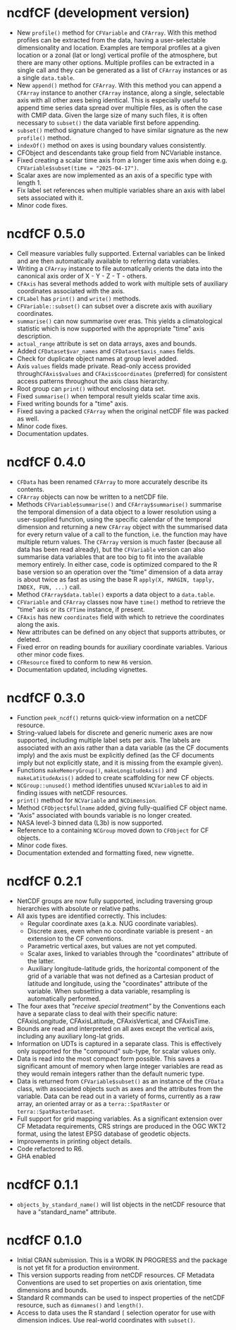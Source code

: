 # ncdfCF (development version)

- New `profile()` method for `CFVariable` and `CFArray`. With this method profiles can be extracted from the data, having a user-selectable dimensionality and location. Examples are temporal profiles at a given location or a zonal (lat or long) vertical profile of the atmosphere, but there are many other options. Multiple profiles can be extracted in a single call and they can be generated as a list of `CFArray` instances or as a single `data.table`.
- New `append()` method for `CFArray`. With this method you can append a `CFArray` instance to another `CFArray` instance, along a single, selectable axis with all other axes being identical. This is especially useful to append time series data spread over multiple files, as is often the case with CMIP data. Given the large size of many such files, it is often necessary to `subset()` the data variable first before appending.
- `subset()` method signature changed to have similar signature as the new `profile()` method.
- `indexOf()` method on axes is using boundary values consistently.
- CFObject and descendants take group field from NCVariable instance.
- Fixed creating a scalar time axis from a longer time axis when doing e.g. `CFVariable$subset(time = "2025-04-17")`.
- Scalar axes are now implemented as an axis of a specific type with length 1.
- Fix label set references when multiple variables share an axis with label sets associated with it.
- Minor code fixes.

# ncdfCF 0.5.0

- Cell measure variables fully supported. External variables can be linked and are then automatically available to referring data variables.
- Writing a `CFArray` instance to file automatically orients the data into the canonical axis order of X - Y - Z - T - others.
- `CFAxis` has several methods added to work with multiple sets of auxiliary coordinates associated with the axis.
- `CFLabel` has `print()` and `write()` methods.
- `CFVariable::subset()` can subset over a discrete axis with auxiliary coordinates.
- `summarise()` can now summarise over eras. This yields a climatological statistic which is now supported with the appropriate "time" axis description.
- `actual_range` attribute is set on data arrays, axes and bounds.
- Added `CFDataset$var_names` and `CFDataset$axis_names` fields.
- Check for duplicate object names at group level added.
- Axis `values` fields made private. Read-only access provided through`CFAxis$values` and `CFAxis$coordinates` (preferred) for consistent access patterns throughout the axis class hierarchy.
- Root group can `print()` without enclosing data set.
- Fixed `summarise()` when temporal result yields scalar time axis.
- Fixed writing bounds for a "time" axis.
- Fixed saving a packed `CFArray` when the original netCDF file was packed as well.
- Minor code fixes.
- Documentation updates.

# ncdfCF 0.4.0

- `CFData` has been renamed `CFArray` to more accurately describe its contents.
- `CFArray` objects can now be written to a netCDF file.
- Methods `CFVariable$summarise()` and `CFArray$summarise()` summarise the temporal dimension of a data object to a lower resolution using a user-supplied function, using the specific calendar of the temporal dimension and returning a new `CFArray` object with the summarised data for every return value of a call to the function, i.e. the function may have multiple return values. The `CFArray` version is much faster (because all data has been read already), but the `CFVariable` version can also summarise data variables that are too big to fit into the available memory entirely. In either case, code is optimized compared to the R base version so an operation over the "time" dimension of a data array is about twice as fast as using the base R `apply(X, MARGIN, tapply, INDEX, FUN, ...)` call.
- Method `CFArray$data.table()` exports a data object to a `data.table`.
- `CFVariable` and `CFArray` classes now have `time()` method to retrieve the "time" axis or its `CFTime` instance, if present.
- `CFAxis` has new `coordinates` field with which to retrieve the coordinates along the axis.
- New attributes can be defined on any object that supports attributes, or deleted.
- Fixed error on reading bounds for auxiliary coordinate variables. Various other minor code fixes.
- `CFResource` fixed to conform to new `R6` version.
- Documentation updated, including vignettes.

# ncdfCF 0.3.0

- Function `peek_ncdf()` returns quick-view information on a netCDF resource.
- String-valued labels for discrete and generic numeric axes are now supported, including multiple label sets per axis. The labels are associated with an axis rather than a data variable (as the CF documents imply) and the axis must be explicitly defined (as the CF documents imply but not explicitly state, and it is missing from the example given).
- Functions `makeMemoryGroup()`, `makeLongitudeAxis()` and `makeLatitudeAxis()` added to create scaffolding for new CF objects.
- `NCGroup::unused()` method identifies unused `NCVariable`s to aid in finding issues with netCDF resources.
- `print()` method for `NCVariable` and `NCDimension`.
- Method `CFObject$fullname` added, giving fully-qualified CF object name.
- "Axis" associated with bounds variable is no longer created.
- NASA level-3 binned data (L3b) is now supported.
- Reference to a containing `NCGroup` moved down to `CFObject` for CF objects.
- Minor code fixes.
- Documentation extended and formatting fixed, new vignette.

# ncdfCF 0.2.1

- NetCDF groups are now fully supported, including traversing group hierarchies with absolute or relative paths.
- All axis types are identified correctly. This includes:
  - Regular coordinate axes (a.k.a. NUG coordinate variables).
  - Discrete axes, even when no coordinate variable is present - an extension to the CF conventions.
  - Parametric vertical axes, but values are not yet computed.
  - Scalar axes, linked to variables through the "coordinates" attribute of the latter.
  - Auxiliary longitude-latitude grids, the horizontal component of the grid of a variable that was not defined as a Cartesian product of latitude and longitude, using the "coordinates" attribute of the variable. When subsetting a data variable, resampling is automatically performed.
- The four axes that *"receive special treatment"* by the Conventions each have a separate class to deal with their specific nature: CFAxisLongitude, CFAxisLatitude, CFAxisVertical, and CFAxisTime.
- Bounds are read and interpreted on all axes except the vertical axis, including any auxiliary long-lat grids.
- Information on UDTs is captured in a separate class. This is effectively only supported for the "compound" sub-type, for scalar values only.
- Data is read into the most compact form possible. This saves a significant amount of memory when large integer variables are read as they would remain integers rather than the default numeric type.
- Data is returned from `CFVariable$subset()` as an instance of the `CFData` class, with associated objects such as axes and the attributes from the variable. Data can be read out in a variety of forms, currently as a raw array, an oriented array or as a `terra::SpatRaster` or `terra::SpatRasterDataset`.
- Full support for grid mapping variables. As a significant extension over CF Metadata requirements, CRS strings are produced in the OGC WKT2 format, using the latest EPSG database of geodetic objects.
- Improvements in printing object details.
- Code refactored to R6.
- GHA enabled

# ncdfCF 0.1.1

- `objects_by_standard_name()` will list objects in the netCDF resource that have a "standard_name" attribute.

# ncdfCF 0.1.0

- Initial CRAN submission. This is a WORK IN PROGRESS and the package is not yet fit for a production environment.
- This version supports reading from netCDF resources. CF Metadata Conventions are used to set properties on axis orientation, time dimensions and bounds.
- Standard R commands can be used to inspect properties of the netCDF resource, such as `dimnames()` and `length()`.
- Access to data uses the R standard `[` selection operator for use with dimension indices. Use real-world coordinates with `subset()`.

